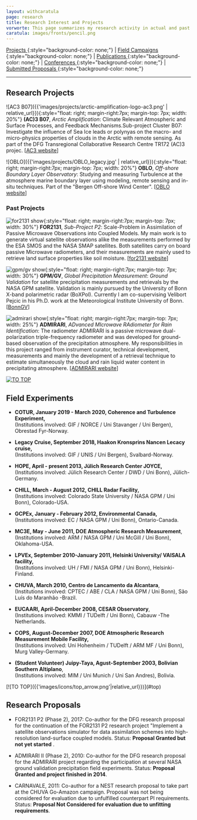 ```yaml
---
layout: withcaratula
page: research
title: Research Interest and Projects
vorworte: This page summarizes my research activity in actual and past projects where I have been involved at.
caratula: images/fronts/pencil.png
---
```


[ Projects ](#research-projects){:style="background-color: none;"} |
[ Field Campaigns ](#field-experiments){:style="background-color: none;"} |
[ Publications ](publications){:style="background-color: none;"} |
[ Conferences ](conferences){:style="background-color: none;"} |
[ Submitted Proposals ](#research-proposals){:style="background-color: none;"}

***

## Research Projects ##
![AC3 B07]({{'images/projects/arctic-amplification-logo-ac3.png' | relative_url}}){:style="float: right; margin-right:7px; margin-top: 7px; width: 20%"}
**(AC)3 B07**, *Arctic Amplification*: Climate Relevant Atmospheric and Surface Processes, and Feedback Mechanisms.Sub-project Cluster B07: Investigate the influence of Sea Ice leads or polynyas on the macro- and micro-physics properties of clouds in the Arctic with remote sensing. As part of the DFG Transregional Collaborative Research Centre TR172 (AC)3 projec. [[AC3 website](https://www.ac3-tr.de/projects/cluster-b/b07/)] 

![OBLO]({{'images/projects/OBLO_legacy.jpg' | relative_url}}){:style="float: right; margin-right:7px; margin-top: 7px; width: 20%"}
**OBLO**, *Off-shore Boundary Layer Observatory*: Studying and measuring Turbulence at the atmosphere marine boundary layer using modeling, remote sensing and in-situ techniques. Part of the "Bergen Off-shore Wind Center". [[OBLO website](https://oblo.w.uib.no)]

### Past Projects ###
![for2131 show]({{'images/projects/TB_SMAPcube.png'|relative_url}}){:style="float: right; margin-right:7px; margin-top: 7px; width: 30%"}
**FOR2131**, *Sub-Project P2*: Scale-Problem in Assimilation of Passive Microwave Observations into Coupled Models.
My main work is to generate virtual satellite observations alike the measurements performed by the ESA SMOS and the NASA SMAP satellites. Both satellites carry on board passive Microwave radiometers, and their measurements are mainly used to retrieve land surface properties like soil moisture. [[for2131 website](http://www.for2131.de)]

![gpm/gv show]({{'images/projects/GPM_BoxPol_scheme.png'|relative_url}}){:style="float: right; margin-right:7px; margin-top: 7px; width: 30%"}
**GPM/GV**, *Global Precipitation Measurement*: _Ground Validation_ for satellite precipitation measurements and retrievals by the NASA GPM satellite. Validation is mainly pursued by the University of Bonn X-band polarimetric radar (BoXPol). Currently I am co-supervising Velibort Pejcic in his Ph.D. work at the Meteorological Institute University of Bonn. [[BonnGV](http://www2.meteo.uni-bonn.de/admirari/gpmgv)]

![admirari show]({{'images/projects/admi_rad.png'|relative_url}}){:style="float: right; margin-right:7px; margin-top: 7px; width: 25%"}
**ADMIRARI**, *ADvanced MIcrowave RAdiometer for Rain Identification*: The radiometer ADMIRARI is a passive microwave dual-polarization triple-frequency radiometer and was developed for ground-based observation of the precipitation atmosphere. My responsibilities in this project ranged from instrument curator, technical development, measurements and mainly the development of a retrieval technique to estimate simultaneously the cloud and rain liquid water content in precipitating atmosphere. [[ADMIRARI website](http://www2.meteo.uni-bonn.de/admirari)]

[![TO TOP]({{'images/icons/top_arrow.png'|relative_url}})](#top)

## Field Experiments ##
<ul><li>
<p class="discreet"><strong>COTUR, January 2019 - March 2020, Coherence and Turbulence Experiment</strong><strong>,<br /></strong>(Institutions involved: GIF / NORCE / Uni Stavanger / Uni Bergen), Obrestad Fyr-Norway.</p>
</li><li>
<p class="discreet"><strong>Legacy Cruise, September 2018, Haakon Kronsprins Nancen Lecacy cruise</strong><strong>,<br /></strong>(Institutions involved: GIF / UNIS / Uni Bergen), Svalbard-Norway.</p>
</li><li>
<p class="discreet"><strong>HOPE, April - present 2013, Jülich Research Center JOYCE</strong><strong>,<br /></strong>(Institutions involved: Jülich Research Center / DWD / Uni Bonn), Jülich-Germany.</p>
</li><li>
<p class="discreet"><strong>CHILL, March - August 2012, CHILL Radar Facility</strong><strong>,<br /></strong>(Institutions involved: Colorado State University / NASA GPM / Uni Bonn), Colorado-USA.</p>
</li><li>
<p class="discreet"><strong>GCPEx, January - February 2012, Environmental Canada</strong><strong>,<br /></strong>(Institutions involved: EC / NASA GPM / Uni Bonn), Ontario-Canada.</p>
</li><li>
<p class="discreet"><strong>MC3E, May - June 2011, DOE Atmospheric Research Measurement</strong>,<br />(Institutions involved: ARM / NASA GPM / Uni McGill / Uni Bonn), Oklahoma-USA.</p>
</li><li>
<p class="discreet"><strong>LPVEx, September 2010-January 2011, Helsinki University/ VAISALA facility,</strong><br /> (Institutions involved: UH / FMI / NASA GPM / Uni Bonn), Helsinki-Finland.</p>
</li><li>
<p class="discreet"><strong>CHUVA, March 2010, Centro de Lancamento da Alcantara</strong>,<br />(Institutions involved: CPTEC / ABE / CLA / NASA GPM / Uni Bonn), São Luís do Maranhão -Brazil.</p>
</li><li>
<p class="discreet"><strong>EUCAARI, April-December 2008, CESAR Observatory</strong>,<br />(Institutions involved: KMMI / TUDelft / Uni Bonn), Cabauw -The Netherlands.</p>
</li><li>
<p class="discreet"><strong>COPS, August-December 2007, DOE Atmospheric Research Measurement Mobile Facility,</strong><br />(Institutions involved: Uni Hohenheim / TUDelft / ARM MF / Uni Bonn), Murg Valley-Germany.</p>
</li><li>
<p class="discreet"><strong>(Student Volunteer) Juipy-Taya, Agust-September 2003, Bolivian Southern Altiplano</strong>,<br />(Institutions involved: MIM / Uni Munich / Uni San Andres), Bolivia.</p>
</li></ul>
[![TO TOP]({{'images/icons/top_arrow.png'|relative_url}})](#top)

## Research Proposals ##
* FOR2131 P2 (Phase 2), 2017: Co-author for the DFG research proposal for the continuation of the FOR2131 P2 research project "Implement a satellite observations simulator for data assimilation schemes into high-resolution land-surface coupled models. Status: __Proposal Granted but not yet started__ .

* ADMIRARI II (Phase 2), 2010: Co-author for the DFG research proposal for the ADMIRARI project regarding the participation at several NASA ground validation precipitation field experiments. Status: __Proposal Granted and project finished in 2014__.

* CARNAVALE, 2011: Co-author for a NEST research proposal to take part at the CHUVA Go-Amazon campaign. Proposal was not being considered for evaluation due to unfulfilled counterpart PI requirements. Status: __Proposal Not Considered for evaluation due to unfitting requirements__.
